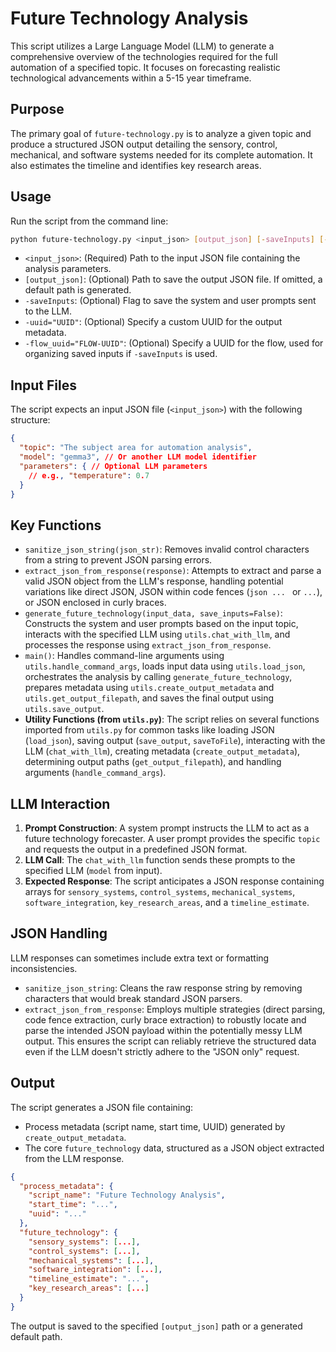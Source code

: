 # Future Technology Analysis

This script utilizes a Large Language Model (LLM) to generate a comprehensive overview of the technologies required for the full automation of a specified topic. It focuses on forecasting realistic technological advancements within a 5-15 year timeframe.

## Purpose

The primary goal of `future-technology.py` is to analyze a given topic and produce a structured JSON output detailing the sensory, control, mechanical, and software systems needed for its complete automation. It also estimates the timeline and identifies key research areas.

## Usage

Run the script from the command line:

```bash
python future-technology.py <input_json> [output_json] [-saveInputs] [-uuid="UUID"] [-flow_uuid="FLOW-UUID"]
```

*   `<input_json>`: (Required) Path to the input JSON file containing the analysis parameters.
*   `[output_json]`: (Optional) Path to save the output JSON file. If omitted, a default path is generated.
*   `-saveInputs`: (Optional) Flag to save the system and user prompts sent to the LLM.
*   `-uuid="UUID"`: (Optional) Specify a custom UUID for the output metadata.
*   `-flow_uuid="FLOW-UUID"`: (Optional) Specify a UUID for the flow, used for organizing saved inputs if `-saveInputs` is used.

## Input Files

The script expects an input JSON file (`<input_json>`) with the following structure:

```json
{
  "topic": "The subject area for automation analysis",
  "model": "gemma3", // Or another LLM model identifier
  "parameters": { // Optional LLM parameters
    // e.g., "temperature": 0.7
  }
}
```

## Key Functions

*   `sanitize_json_string(json_str)`: Removes invalid control characters from a string to prevent JSON parsing errors.
*   `extract_json_from_response(response)`: Attempts to extract and parse a valid JSON object from the LLM's response, handling potential variations like direct JSON, JSON within code fences (```json ... ``` or ``` ... ```), or JSON enclosed in curly braces.
*   `generate_future_technology(input_data, save_inputs=False)`: Constructs the system and user prompts based on the input topic, interacts with the specified LLM using `utils.chat_with_llm`, and processes the response using `extract_json_from_response`.
*   `main()`: Handles command-line arguments using `utils.handle_command_args`, loads input data using `utils.load_json`, orchestrates the analysis by calling `generate_future_technology`, prepares metadata using `utils.create_output_metadata` and `utils.get_output_filepath`, and saves the final output using `utils.save_output`.
*   **Utility Functions (from `utils.py`)**: The script relies on several functions imported from `utils.py` for common tasks like loading JSON (`load_json`), saving output (`save_output`, `saveToFile`), interacting with the LLM (`chat_with_llm`), creating metadata (`create_output_metadata`), determining output paths (`get_output_filepath`), and handling arguments (`handle_command_args`).

## LLM Interaction

1.  **Prompt Construction**: A system prompt instructs the LLM to act as a future technology forecaster. A user prompt provides the specific `topic` and requests the output in a predefined JSON format.
2.  **LLM Call**: The `chat_with_llm` function sends these prompts to the specified LLM (`model` from input).
3.  **Expected Response**: The script anticipates a JSON response containing arrays for `sensory_systems`, `control_systems`, `mechanical_systems`, `software_integration`, `key_research_areas`, and a `timeline_estimate`.

## JSON Handling

LLM responses can sometimes include extra text or formatting inconsistencies.
*   `sanitize_json_string`: Cleans the raw response string by removing characters that would break standard JSON parsers.
*   `extract_json_from_response`: Employs multiple strategies (direct parsing, code fence extraction, curly brace extraction) to robustly locate and parse the intended JSON payload within the potentially messy LLM output. This ensures the script can reliably retrieve the structured data even if the LLM doesn't strictly adhere to the "JSON only" request.

## Output

The script generates a JSON file containing:
*   Process metadata (script name, start time, UUID) generated by `create_output_metadata`.
*   The core `future_technology` data, structured as a JSON object extracted from the LLM response.

```json
{
  "process_metadata": {
    "script_name": "Future Technology Analysis",
    "start_time": "...",
    "uuid": "..."
  },
  "future_technology": {
    "sensory_systems": [...],
    "control_systems": [...],
    "mechanical_systems": [...],
    "software_integration": [...],
    "timeline_estimate": "...",
    "key_research_areas": [...]
  }
}
```
The output is saved to the specified `[output_json]` path or a generated default path.
